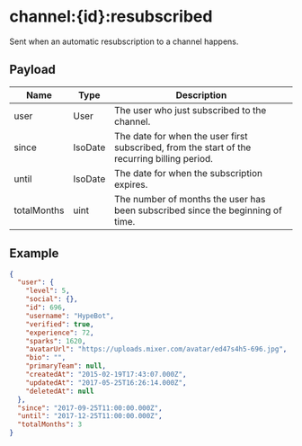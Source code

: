 # channel:{id}:resubscribed

Sent when an automatic resubscription to a channel happens.

## Payload
|Name|Type|Description|
|----|----|-----------|
|user|User|The user who just subscribed to the channel.|
|since|IsoDate|The date for when the user first subscribed, from the start of the recurring billing period.|
|until|IsoDate|The date for when the subscription expires.|
|totalMonths|uint|The number of months the user has been subscribed since the beginning of time.|

## Example
```json
{
  "user": {
    "level": 5,
    "social": {},
    "id": 696,
    "username": "HypeBot",
    "verified": true,
    "experience": 72,
    "sparks": 1620,
    "avatarUrl": "https://uploads.mixer.com/avatar/ed47s4h5-696.jpg",
    "bio": "",
    "primaryTeam": null,
    "createdAt": "2015-02-19T17:43:07.000Z",
    "updatedAt": "2017-05-25T16:26:14.000Z",
    "deletedAt": null
  },
  "since": "2017-09-25T11:00:00.000Z",
  "until": "2017-12-25T11:00:00.000Z",
  "totalMonths": 3
}
```
